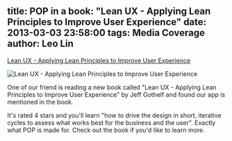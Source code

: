 title: POP in a book: "Lean UX - Applying Lean Principles to Improve User Experience"
date: 2013-03-03 23:58:00
tags: Media Coverage
author: Leo Lin
---

[Lean UX - Applying Lean Principles to Improve User Experience](http://shop.oreilly.com/product/0636920021827.do)

![Lean UX - Applying Lean Principles to Improve User Experience](/img/posts/pop-in-a-book-lean-ux-applying-lean-principles-to-improve-user-experience/lean-ux.jpg)

One of our friend is reading a new book called "Lean UX - Applying Lean Principles to Improve User Experience" by Jeff Gothelf and found our app is mentioned in the book.

It's rated 4 stars and you'll learn "how to drive the design in short, iterative cycles to assess what works best for the business and the user". Exactly what POP is made for. Check out the book if you'd like to learn more.
